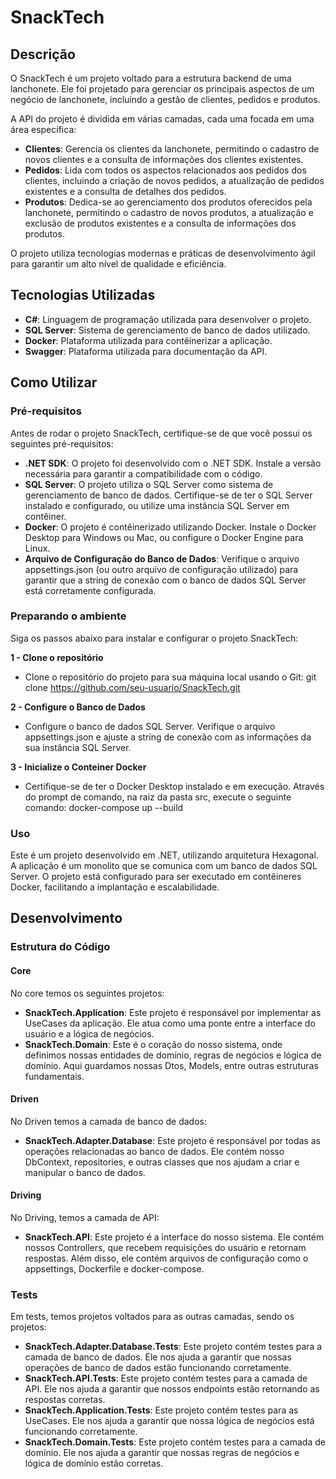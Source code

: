 # SnackTech

## Descrição

O SnackTech é um projeto voltado para a estrutura backend de uma lanchonete. Ele foi projetado para gerenciar os principais aspectos de um negócio de lanchonete, incluindo a gestão de clientes, pedidos e produtos.

A API do projeto é dividida em várias camadas, cada uma focada em uma área específica:

- **Clientes**: Gerencia os clientes da lanchonete, permitindo o cadastro de novos clientes e a consulta de informações dos clientes existentes.
- **Pedidos**: Lida com todos os aspectos relacionados aos pedidos dos clientes, incluindo a criação de novos pedidos, a atualização de pedidos existentes e a consulta de detalhes dos pedidos.
- **Produtos**: Dedica-se ao gerenciamento dos produtos oferecidos pela lanchonete, permitindo o cadastro de novos produtos, a atualização e exclusão de produtos existentes e a consulta de informações dos produtos.

O projeto utiliza tecnologias modernas e práticas de desenvolvimento ágil para garantir um alto nível de qualidade e eficiência.

## Tecnologias Utilizadas

- **C#**: Linguagem de programação utilizada para desenvolver o projeto.
- **SQL Server**: Sistema de gerenciamento de banco de dados utilizado.
- **Docker**: Plataforma utilizada para contêinerizar a aplicação.
- **Swagger**: Plataforma utilizada para documentação da API.

## Como Utilizar

### Pré-requisitos

Antes de rodar o projeto SnackTech, certifique-se de que você possui os seguintes pré-requisitos:

- **.NET SDK**: O projeto foi desenvolvido com o .NET SDK. Instale a versão necessária para garantir a compatibilidade com o código.
- **SQL Server**: O projeto utiliza o SQL Server como sistema de gerenciamento de banco de dados. Certifique-se de ter o SQL Server instalado e configurado, ou utilize uma instância SQL Server em contêiner.
- **Docker**: O projeto é contêinerizado utilizando Docker. Instale o Docker Desktop para Windows ou Mac, ou configure o Docker Engine para Linux.
- **Arquivo de Configuração do Banco de Dados**: Verifique o arquivo appsettings.json (ou outro arquivo de configuração utilizado) para garantir que a string de conexão com o banco de dados SQL Server está corretamente configurada.

### Preparando o ambiente

Siga os passos abaixo para instalar e configurar o projeto SnackTech:

**1 - Clone o repositório** 
- Clone o repositório do projeto para sua máquina local usando o Git: git clone https://github.com/seu-usuario/SnackTech.git

**2 - Configure o Banco de Dados** 
- Configure o banco de dados SQL Server. Verifique o arquivo appsettings.json e ajuste a string de conexão com as informações da sua instância SQL Server.

**3 - Inicialize o Conteiner Docker** 
- Certifique-se de ter o Docker Desktop instalado e em execução. Através do prompt de comando, na raiz da pasta src, execute o seguinte comando: docker-compose up --build

### Uso

Este é um projeto desenvolvido em .NET, utilizando arquitetura Hexagonal. A aplicação é um monolito que se comunica com um banco de dados SQL Server. O projeto está configurado para ser executado em contêineres Docker, facilitando a implantação e escalabilidade.

## Desenvolvimento

### Estrutura do Código

#### Core
No core temos os seguintes projetos:
- **SnackTech.Application**: Este projeto é responsável por implementar as UseCases da aplicação. Ele atua como uma ponte entre a interface do usuário e a lógica de negócios.
- **SnackTech.Domain**: Este é o coração do nosso sistema, onde definimos nossas entidades de domínio, regras de negócios e lógica de domínio. Aqui guardamos nossas Dtos, Models, entre outras estruturas fundamentais.

#### Driven
No Driven temos a camada de banco de dados:
- **SnackTech.Adapter.Database**: Este projeto é responsável por todas as operações relacionadas ao banco de dados. Ele contém nosso DbContext, repositories, e outras classes que nos ajudam a criar e manipular o banco de dados.

#### Driving
No Driving, temos a camada de API:
- **SnackTech.API**: Este projeto é a interface do nosso sistema. Ele contém nossos Controllers, que recebem requisições do usuário e retornam respostas. Além disso, ele contém arquivos de configuração como o appsettings, Dockerfile e docker-compose.

### Tests
Em tests, temos projetos voltados para as outras camadas, sendo os projetos:

- **SnackTech.Adapter.Database.Tests**: Este projeto contém testes para a camada de banco de dados. Ele nos ajuda a garantir que nossas operações de banco de dados estão funcionando corretamente.
- **SnackTech.API.Tests**: Este projeto contém testes para a camada de API. Ele nos ajuda a garantir que nossos endpoints estão retornando as respostas corretas.
- **SnackTech.Application.Tests**: Este projeto contém testes para as UseCases. Ele nos ajuda a garantir que nossa lógica de negócios está funcionando corretamente.
- **SnackTech.Domain.Tests**: Este projeto contém testes para a camada de domínio. Ele nos ajuda a garantir que nossas regras de negócios e lógica de domínio estão corretas.
